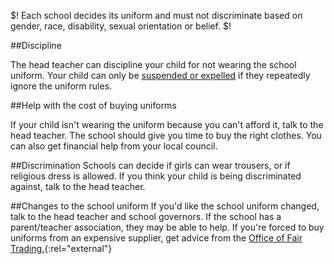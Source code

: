 $! Each school decides its uniform and must not discriminate based on gender, race, disability, sexual orientation or belief. $!

##Discipline

The head teacher can discipline your child for not wearing the school uniform. Your child can only be [suspended or expelled](school-discipline-exclusions "School discipline and exclusions") if they repeatedly ignore the uniform rules.

##Help with the cost of buying uniforms

If your child isn't wearing the uniform because you can't afford it, talk to the head teacher. The school should give you time to buy the right clothes. You can also get financial help from your local council.

##Discrimination
Schools can decide if girls can wear trousers, or if religious dress is allowed. If you think your child is being discriminated against, talk to the head teacher.

##Changes to the school uniform
If you'd like the school uniform changed, talk to the head teacher and school governors. If the school has a parent/teacher association, they may be able to help. If you're forced to buy uniforms from an expensive supplier, get advice from the [Office of Fair Trading.](http://www.oft.gov.uk/contactus "Contact the Office of Fair Trading"){:rel="external"}
